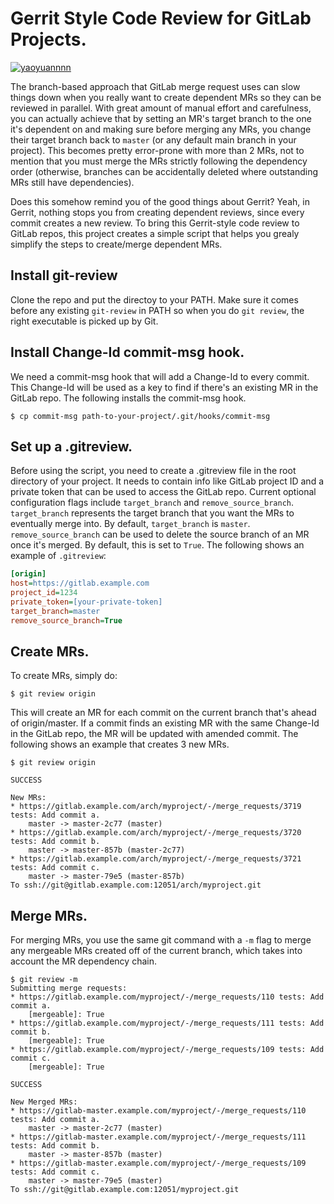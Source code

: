 Gerrit Style Code Review for GitLab Projects.
=============================================

[![yaoyuannnn](https://circleci.com/gh/yaoyuannnn/gitlab_gerrit_review.svg?style=shield)](https://circleci.com/gh/yaoyuannnn/gitlab_gerrit_review)

The branch-based approach that GitLab merge request uses can slow things down
when you really want to create dependent MRs so they can be reviewed in
parallel. With great amount of manual effort and carefulness,  you can actually
achieve that by setting an MR's target branch to the one it's dependent on and
making sure before merging any MRs, you change their target branch back to
`master` (or any default main branch in your project). This becomes pretty
error-prone with more than 2 MRs, not to mention that you must merge the MRs
strictly following the dependency order (otherwise, branches can be
accidentally deleted where outstanding MRs still have dependencies).

Does this somehow remind you of the good things about Gerrit? Yeah, in Gerrit,
nothing stops you from creating dependent reviews, since every commit creates a
new review. To bring this Gerrit-style code review to GitLab repos, this
project creates a simple script that helps you grealy simplify the steps to
create/merge dependent MRs.

## Install git-review
Clone the repo and put the directoy to your PATH. Make sure it comes before any
existing `git-review` in PATH so when you do `git review`, the right executable
is picked up by Git.

## Install Change-Id commit-msg hook.
We need a commit-msg hook that will add a Change-Id to every commit. This
Change-Id will be used as a key to find if there's an existing MR in the GitLab
repo. The following installs the commit-msg hook.

```console
$ cp commit-msg path-to-your-project/.git/hooks/commit-msg
```

## Set up a .gitreview.

Before using the script, you need to create a .gitreview file in the root
directory of your project. It needs to contain info like GitLab project ID and
a private token that can be used to access the GitLab repo. Current optional
configuration flags include `target_branch` and `remove_source_branch`.
`target_branch` represents the target branch that you want the MRs to
eventually merge into. By default, `target_branch` is `master`.
`remove_source_branch` can be used to delete the source branch of an MR once
it's merged. By default, this is set to `True`.  The following shows an example
of `.gitreview`:

```ini
[origin]
host=https://gitlab.example.com
project_id=1234
private_token=[your-private-token]
target_branch=master
remove_source_branch=True
```

## Create MRs.

To create MRs, simply do:

```console
$ git review origin
```

This will create an MR for each commit on the current branch that's ahead of
origin/master. If a commit finds an existing MR with the same Change-Id in the
GitLab repo, the MR will be updated with amended commit. The following shows an
example that creates 3 new MRs.

```console
$ git review origin

SUCCESS

New MRs:
* https://gitlab.example.com/arch/myproject/-/merge_requests/3719 tests: Add commit a.
    master -> master-2c77 (master)
* https://gitlab.example.com/arch/myproject/-/merge_requests/3720 tests: Add commit b.
    master -> master-857b (master-2c77)
* https://gitlab.example.com/arch/myproject/-/merge_requests/3721 tests: Add commit c.
    master -> master-79e5 (master-857b)
To ssh://git@gitlab.example.com:12051/arch/myproject.git
```

## Merge MRs.

For merging MRs, you use the same git command with a `-m` flag to merge any
mergeable MRs created off of the current branch, which takes into account the
MR dependency chain.

```console
$ git review -m
Submitting merge requests:
* https://gitlab.example.com/myproject/-/merge_requests/110 tests: Add commit a.
    [mergeable]: True
* https://gitlab.example.com/myproject/-/merge_requests/111 tests: Add commit b.
    [mergeable]: True
* https://gitlab.example.com/myproject/-/merge_requests/109 tests: Add commit c.
    [mergeable]: True

SUCCESS

New Merged MRs:
* https://gitlab-master.example.com/myproject/-/merge_requests/110 tests: Add commit a.
    master -> master-2c77 (master)
* https://gitlab-master.example.com/myproject/-/merge_requests/111 tests: Add commit b.
    master -> master-857b (master)
* https://gitlab-master.example.com/myproject/-/merge_requests/109 tests: Add commit c.
    master -> master-79e5 (master)
To ssh://git@gitlab.example.com:12051/myproject.git
